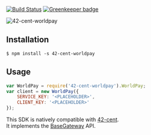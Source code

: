 [![Build Status](https://travis-ci.org/continuous-software/42-cent-worldpay.svg?branch=master)](https://travis-ci.org/continuous-software/42-cent-worldpay) [![Greenkeeper badge](https://badges.greenkeeper.io/continuous-software/42-cent-worldpay.svg)](https://greenkeeper.io/)

![42-cent-worldpay](http://www.heraldscotland.com/resources/images/4317415.png)

## Installation ##

    $ npm install -s 42-cent-worldpay

## Usage

```javascript
var WorldPay = require('42-cent-worldpay').WorldPay;
var client = new WorldPay({
    SERVICE_KEY: '<PLACEHOLDER>',
    CLIENT_KEY: '<PLACEHOLDER>'
});
```

This SDK is natively compatible with [42-cent](https://github.com/continuous-software/42-cent).  
It implements the [BaseGateway](https://github.com/continuous-software/42-cent-base) API.
